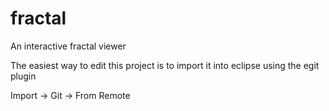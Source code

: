 fractal
=======

An interactive fractal viewer

The easiest way to edit this project is to import
it into eclipse using the egit plugin

Import -> Git -> From Remote
